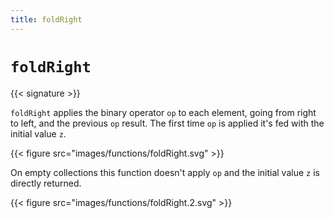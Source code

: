```yaml
---
title: foldRight
---
```


# `foldRight`

{{< signature >}}

`foldRight` applies the binary operator `op` to each element, going from right to left, and the previous `op` result. The first time `op` is applied it's fed with the initial value `z`.

{{< figure src="images/functions/foldRight.svg" >}}

On empty collections this function doesn't apply `op` and the initial value `z` is directly returned.

{{< figure src="images/functions/foldRight.2.svg" >}}

